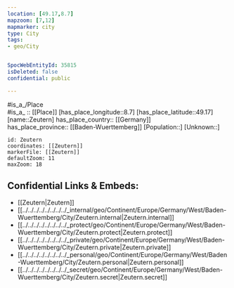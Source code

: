 ```yaml
---
location: [49.17,8.7] 
mapzoom: [7,12] 
mapmarker: city 
type: City
tags:
- geo/City


SpocWebEntityId: 35815
isDeleted: false
confidential: public

---
```

#is_a_/Place  
#is_a_ :: [[Place]] 
[has_place_longitude::8.7] 
[has_place_latitude::49.17] 
[name::Zeutern] 
has_place_country:: [[Germany]]  
has_place_province:: [[Baden-Wuerttemberg]] 
[Population::] 
[Unknown::] 


```leaflet
id: Zeutern
coordinates: [[Zeutern]] 
markerFile: [[Zeutern]] 
defaultZoom: 11 
maxZoom: 18
```


## Confidential Links & Embeds: 
- [[Zeutern|Zeutern]]  
- [[../../../../../../../../_internal/geo/Continent/Europe/Germany/West/Baden-Wuerttemberg/City/Zeutern.internal|Zeutern.internal]] 
- [[../../../../../../../../_protect/geo/Continent/Europe/Germany/West/Baden-Wuerttemberg/City/Zeutern.protect|Zeutern.protect]] 
- [[../../../../../../../../_private/geo/Continent/Europe/Germany/West/Baden-Wuerttemberg/City/Zeutern.private|Zeutern.private]] 
- [[../../../../../../../../_personal/geo/Continent/Europe/Germany/West/Baden-Wuerttemberg/City/Zeutern.personal|Zeutern.personal]] 
- [[../../../../../../../../_secret/geo/Continent/Europe/Germany/West/Baden-Wuerttemberg/City/Zeutern.secret|Zeutern.secret]] 
